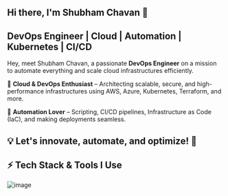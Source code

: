 ## Hi there, I'm Shubham Chavan 👋
## DevOps Engineer | Cloud | Automation | Kubernetes | CI/CD


Hey, meet Shubham Chavan, a passionate **DevOps Engineer** on a mission to automate everything and scale cloud infrastructures efficiently.

🔹 **Cloud & DevOps Enthusiast** – Architecting scalable, secure, and high-performance infrastructures using AWS, Azure, Kubernetes, Terraform, and more.

🔹 **Automation Lover** – Scripting, CI/CD pipelines, Infrastructure as Code (IaC), and making deployments seamless.

## 💡 Let's innovate, automate, and optimize! 🚀


## ⚡ Tech Stack & Tools I Use















![image](https://github.com/user-attachments/assets/bfc547f4-9ae3-49dd-bc79-6ebd35cd51fe)












